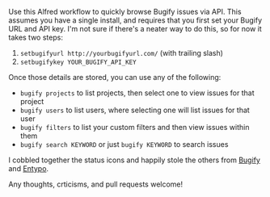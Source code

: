 Use this Alfred workflow to quickly browse Bugify issues via API. This assumes you have a single install, and requires that you first set your Bugify URL and API key. I'm not sure if there's a neater way to do this, so for now it takes two steps:

1. `setbugifyurl http://yourbugifyurl.com/` (with trailing slash)
2. `setbugifykey YOUR_BUGIFY_API_KEY`

Once those details are stored, you can use any of the following:

- `bugify projects` to list projects, then select one to view issues for that project
- `bugify users` to list users, where selecting one will list issues for that user
- `bugify filters` to list your custom filters and then view issues within them
- `bugify search KEYWORD` or just `bugify KEYWORD` to search issues

I cobbled together the status icons and happily stole the others from [Bugify](https://bugify.com/) and [Entypo](http://www.entypo.com/).

Any thoughts, crticisms, and pull requests welcome!
